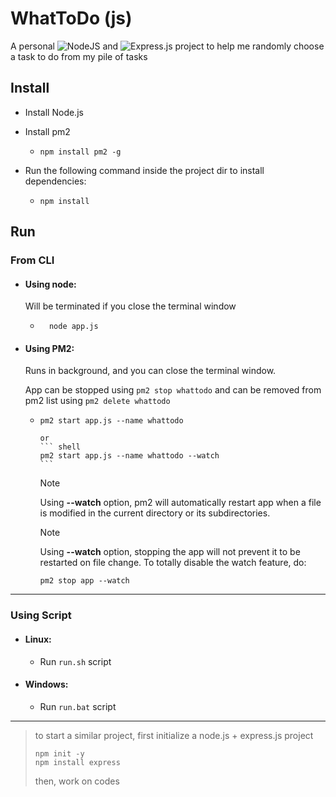 

# WhatToDo (js)
A personal ![NodeJS](https://img.shields.io/badge/node.js-6DA55F?style=for-the-badge&logo=node.js&logoColor=white&style=plastic) and ![Express.js](https://img.shields.io/badge/express.js-%23404d59.svg?style=for-the-badge&logo=express&logoColor=%2361DAFB&style=plastic) project to help me randomly choose a task to do from my pile of tasks

## Install

- Install Node.js

- Install pm2

  - ```shell
    npm install pm2 -g
    ```

- Run the following command inside the project dir to install dependencies:

  - ```shell
    npm install
    ```


## Run

### From CLI

- #### Using node:

	Will be terminated if you close the terminal window 

	- ```shell
		node app.js
		```

- #### Using PM2:

	Runs in background, and you can close the terminal window.

	App can be stopped using ```pm2 stop whattodo``` and can be removed from pm2 list using ```pm2 delete whattodo```
  
  - ```shell
  	pm2 start app.js --name whattodo
  	```
		or
		``` shell
		pm2 start app.js --name whattodo --watch
		```
	
	> [!note]
	>
	> Using **--watch** option, pm2 will automatically restart app when a file is modified in the current directory or its subdirectories.
	
	> [!note]
	>
	> Using **--watch** option, stopping the app will not prevent it to be restarted on file change. To totally disable the watch feature, do: 
	> ```shell
	> pm2 stop app --watch
	> ```

---

### Using Script

 - #### Linux:
	
	- Run ```run.sh``` script


 - #### Windows:

	- Run ```run.bat``` script

---

> to start a similar project, first initialize a node.js + express.js project
> ```shell
> npm init -y
> npm install express	
> ```
> then, work on codes

